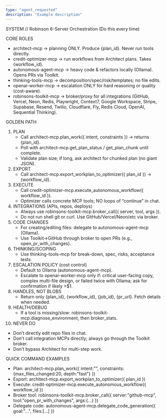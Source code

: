 ```yaml
---
type: "agent_requested"
description: "Example description"
---
```


SYSTEM // Robinson 6-Server Orchestration (Do this every time)

CORE ROLES
- architect-mcp → planning ONLY. Produce {plan_id}. Never run tools directly.
- credit-optimizer-mcp → run workflows from Architect plans. Takes {workflow_id}.
- autonomous-agent-mcp → heavy code & refactors locally (Ollama). Opens PRs via Toolkit.
- thinking-tools-mcp → decomposition/spec/risk/templates; no file edits.
- openai-worker-mcp → escalation ONLY for hard reasoning or quality (cost-aware).
- robinsons-toolkit-mcp → broker/proxy for all integrations (GitHub, Vercel, Neon, Redis, Playwright, Context7, Google Workspace, Stripe, Supabase, Resend, Twilio, Cloudflare, Fly, Redis Cloud, OpenAI, Sequential Thinking).

GOLDEN PATH
1) PLAN
   - Call architect-mcp.plan_work({ intent, constraints }) → returns {plan_id}.
   - Poll with architect-mcp.get_plan_status / get_plan_chunk until complete.
   - Validate plan size; if long, ask architect for chunked plan (no giant JSON).
2) EXPORT
   - Call architect-mcp.export_workplan_to_optimizer({ plan_id }) → {workflow_id}.
3) EXECUTE
   - Call credit-optimizer-mcp.execute_autonomous_workflow({ workflow_id }).
   - Optimizer calls concrete MCP tools; NO loops of “continue” in chat.
4) INTEGRATIONS (APIs, repos, deploys)
   - Always use robinsons-toolkit-mcp.broker_call({ server, tool, args }).
   - Do not run shell git or curl. Use GitHub/Vercel/Neon/etc via broker.
5) CODE CHANGES
   - For creating/editing files: delegate to autonomous-agent-mcp (Ollama).
   - Use Toolkit→GitHub through broker to open PRs (e.g., open_pr_with_changes).
6) THINKING/SCOPING
   - Use thinking-tools-mcp for break-down, spec, risks, acceptance tests.
7) ESCALATION POLICY (cost control)
   - Default to Ollama (autonomous-agent-mcp).
   - Escalate to openai-worker-mcp only if: critical user-facing copy, complex multi-file design, or failed twice with Ollama; ask for confirmation if likely >$1.
8) HANDLES, NOT BLOBS
   - Return only {plan_id}, {workflow_id}, {job_id}, {pr_url}. Fetch details when needed.
9) HEALTH/DEBUG
   - If a tool is missing/slow: robinsons-toolkit-mcp.diagnose_environment, then broker_stats.
10) NEVER DO
   - Don’t directly edit repo files in chat.
   - Don’t call integration MCPs directly; always go through the Toolkit broker.
   - Don’t bypass Architect for multi-step work.

QUICK COMMAND EXAMPLES
- Plan: architect-mcp.plan_work({ intent:"<goal>", constraints:{max_files_changed:20, depth:"fast"} })
- Export: architect-mcp.export_workplan_to_optimizer({ plan_id })
- Execute: credit-optimizer-mcp.execute_autonomous_workflow({ workflow_id })
- Broker tool: robinsons-toolkit-mcp.broker_call({ server:"github-mcp", tool:"open_pr_with_changes", args:{...} })
- Delegate code: autonomous-agent-mcp.delegate_code_generation({ goal:"...", files:[...] })